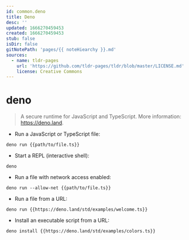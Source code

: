 ```yaml
---
id: common.deno
title: Deno
desc: ''
updated: 1666270459453
created: 1666270459453
stub: false
isDir: false
gitNotePath: 'pages/{{ noteHiearchy }}.md'
sources:
  - name: tldr-pages
    url: 'https://github.com/tldr-pages/tldr/blob/master/LICENSE.md'
    license: Creative Commons
---
```

# deno

> A secure runtime for JavaScript and TypeScript.
> More information: <https://deno.land>.

- Run a JavaScript or TypeScript file:

`deno run {{path/to/file.ts}}`

- Start a REPL (interactive shell):

`deno`

- Run a file with network access enabled:

`deno run --allow-net {{path/to/file.ts}}`

- Run a file from a URL:

`deno run {{https://deno.land/std/examples/welcome.ts}}`

- Install an executable script from a URL:

`deno install {{https://deno.land/std/examples/colors.ts}}`

